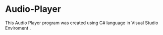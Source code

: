 # Audio-Player
This Audio Player program was created using C# language in Visual Studio Enviroment .
